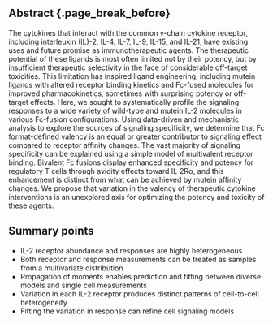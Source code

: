 ## Abstract {.page_break_before}

<!-- ASM: First pass finalized. -->

The cytokines that interact with the common γ-chain cytokine receptor, including interleukin (IL)-2, IL-4, IL-7, IL-9, IL-15, and IL-21, have existing uses and future promise as immunotherapeutic agents. The therapeutic potential of these ligands is most often limited not by their potency, but by insufficient therapeutic selectivity in the face of considerable off-target toxicities. This limitation has inspired ligand engineering, including mutein ligands with altered receptor binding kinetics and Fc-fused molecules for improved pharmacokinetics, sometimes with surprising potency or off-target effects. Here, we sought to systematically profile the signaling responses to a wide variety of wild-type and mutein IL-2 molecules in various Fc-fusion configurations. Using data-driven and mechanistic analysis to explore the sources of signaling specificity, we determine that Fc format-defined valency is an equal or greater contributor to signaling effect compared to receptor affinity changes. The vast majority of signaling specificity can be explained using a simple model of multivalent receptor binding. Bivalent Fc fusions display enhanced specificity and potency for regulatory T cells through avidity effects toward IL-2Rα, and this enhancement is distinct from what can be achieved by mutein affinity changes. We propose that variation in the valency of therapeutic cytokine interventions is an unexplored axis for optimizing the potency and toxicity of these agents.

## Summary points

- IL-2 receptor abundance and responses are highly heterogeneous
- Both receptor and response measurements can be treated as samples from a multivariate distribution
- Propagation of moments enables prediction and fitting between diverse models and single cell measurements
- Variation in each IL-2 receptor produces distinct patterns of cell-to-cell heterogeneity
- Fitting the variation in response can refine cell signaling models
